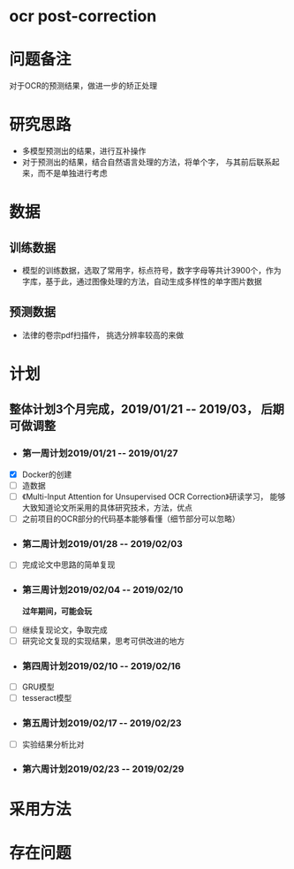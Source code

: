 # ocr post-correction

# 问题备注

对于OCR的预测结果，做进一步的矫正处理



# 研究思路

- 多模型预测出的结果，进行互补操作
- 对于预测出的结果，结合自然语言处理的方法，将单个字， 与其前后联系起来，而不是单独进行考虑

# 数据

## 训练数据

- 模型的训练数据，选取了常用字，标点符号，数字字母等共计3900个，作为字库，基于此，通过图像处理的方法，自动生成多样性的单字图片数据

## 预测数据

- 法律的卷宗pdf扫描件， 挑选分辨率较高的来做

# 计划

## 整体计划3个月完成，2019/01/21 -- 2019/03， 后期可做调整

- ### 第一周计划2019/01/21 -- 2019/01/27

- [x] Docker的创建
- [ ] 造数据
- [ ] 《Multi-Input Attention for Unsupervised OCR Correction》研读学习， 能够大致知道论文所采用的具体研究技术，方法，优点
- [ ] 之前项目的OCR部分的代码基本能够看懂（细节部分可以忽略）

- ### 第二周计划2019/01/28 -- 2019/02/03

- [ ] 完成论文中思路的简单复现

- ### 第三周计划2019/02/04 -- 2019/02/10

  **过年期间，可能会玩**

- [ ] 继续复现论文，争取完成
- [ ] 研究论文复现的实现结果，思考可供改进的地方

- ### 第四周计划2019/02/10 -- 2019/02/16

- [ ] GRU模型
- [ ] tesseract模型

- ### 第五周计划2019/02/17 -- 2019/02/23

- [ ] 实验结果分析比对

- ### 第六周计划2019/02/23 -- 2019/02/29



# 采用方法









# 存在问题



# 